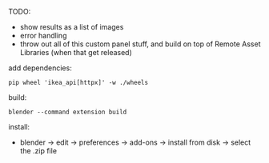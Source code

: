 
TODO:
* show results as a list of images
* error handling
* throw out all of this custom panel stuff, and build on top of Remote Asset Libraries (when that get released)


add dependencies:
```
pip wheel 'ikea_api[httpx]' -w ./wheels
```

build:
```
blender --command extension build
```

install:
* blender -> edit -> preferences -> add-ons -> install from disk -> select the .zip file
